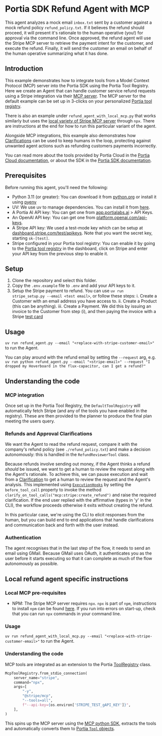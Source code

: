 # Portia SDK Refund Agent with MCP

This agent analyzes a mock email `inbox.txt` sent by a customer against a mock refund policy `refund_policy.txt`. If it believes the refund should proceed, it will present it's rationale to the human operative (you!) for approval via the command line. Once approved, the refund agent will use the Stripe MCP server to retrieve the payment intent for the customer, and execute the refund. Finally, it will send the customer an email on behalf of the human operative summarizing what it has done.

## Introduction

This example demonstrates how to integrate tools from a Model Context Protocol (MCP) server into the Portia SDK using the Portia Tool Registry. Here we create an Agent that can handle customer service refund requests using a Stripe integration via their [MCP server](https://docs.stripe.com/building-with-llms#mcp-remote). The MCP server for the default example can be set up in 3-clicks on your personalized [Portia tool registry](https://app.portialabs.ai/dashboard/tool-registry).

There is also an example under `refund_agent_with_local_mcp.py` that works similarly but uses the [local variety of Stripe MCP server](https://github.com/stripe/agent-toolkit/tree/main/modelcontextprotocol) through `npx`. There are instructions at the end for how to run this particular variant of the agent.

Alongside MCP integrations, this example also demonstrates how [Clarifications](https://docs.portialabs.ai/understand-clarifications) can be used to keep humans in the loop, protecting against unwanted agent actions such as refunding customers payments incorrectly.

You can read more about the tools provided by Portia Cloud in the [Portia Cloud documentation](https://docs.portialabs.ai/), or about the SDK in the [Portia SDK documentation](https://docs.portialabs.ai/SDK/portia).

## Prerequisites

Before running this agent, you'll need the following:

- Python 3.11 (or greater): You can download it from [python.org](https://www.python.org/downloads/) or install it using [pyenv](https://github.com/pyenv/pyenv)
- UV: We use uv to manage dependencies. You can install it from [here](https://docs.astral.sh/uv/concepts/projects/dependencies/).
- A Portia AI API key: You can get one from [app.portialabs.ai](https://app.portialabs.ai) > API Keys.
- An OpenAI API key: You can get one from [platform.openai.com/api-keys](https://platform.openai.com/api-keys).
- A Stripe API key: We used a test-mode key which can be setup at [dashboard.stripe.com/test/apikeys](https://dashboard.stripe.com/test/apikeys). Note that you want the secret key, starting `sk-[test]`.
- Stripe configured in your Portia tool registry: You can enable it by going to the [Portia tool registry](https://app.portialabs.ai/dashboard/tool-registry) in the dashboard, click on Stripe and enter your API key from the previous step to enable it.


## Setup

1. Clone the repository and select this folder.
2. Copy the `.env.example` file to `.env` and add your API keys to it.
3. Setup the Stripe payment to refund. You can use `uv run stripe_setup.py --email <test email>`, or follow these steps:
    i. Create a Customer with an email address you have access to.
    ii. Create a Product (this can be anything).
    iii. Create a Payment. We did this by issuing an invoice to the Customer from step (i), and then paying the invoice with a Stripe [test card](https://docs.stripe.com/testing)


## Usage

`uv run refund_agent.py --email "<replace-with-stripe-customer-email>"` to run the Agent.

You can play around with the refund email by setting the `--request` arg, e.g. `uv run python refund_agent.py --email "<stripe-email>" --request "I dropped my Hoverboard in the flux-capacitor, can I get a refund?"`

## Understanding the code

### MCP integration

Once set up in the Portia Tool Registry, the `DefaultToolRegistry` will automatically fetch Stripe (and any of the tools you have enabled in the registry). These are then provided to the planner to produce the final plan meeting the users query.

### Refunds and Approval Clarifications

We want the Agent to read the refund request, compare it with the company's refund policy (see `./refund_policy.txt`) and make a decision autonomously: this is handled in the `RefundReviewerTool` class.

Because refunds involve sending out money, if the Agent thinks a refund _should_ be issued, we want to get a human to review the request along with the Agent's rationale. To achieve this, we can pause execution and wait from a [Clarification](https://docs.portialabs.ai/understand-clarifications) to get a human to review the request and the Agent's analysis. This implemented using [`ExecutionHooks`](https://docs.portialabs.ai/execution-hooks) by setting the `before_tool_call` property to invoke the method `clarify_on_tool_calls("mcp:stripe:create_refund")` and raise the required clarification. If the end user replied with the affirmative (types in 'y' in the CLI), the workflow proceeds otherwise it exits without creating the refund.

In this particular case, we're using the CLI to elicit responses from the human, but you can build end to end applications that handle clarifications and communication back and forth with the user instead.

### Authentication

The agent recognises that in the last step of the flow, it needs to send an email using GMail. Because GMail uses OAuth, it authenticates you as the user before it starts executing so that it can complete as much of the flow autonomously as possible.


## Local refund agent specific instructions

### Local MCP pre-requisites

- NPM: The Stripe MCP server requires `npx`. `npx` is part of `npm`, instructions to install `npm` can be found [here](https://docs.npmjs.com/downloading-and-installing-node-js-and-npm). If you run into errors on start-up, check that you can run `npx` commands in your command line. 

### Usage

`uv run refund_agent_with_local_mcp.py --email "<replace-with-stripe-customer-email>"` to run the Agent.

### Understanding the code

MCP tools are integrated as an extension to the Portia [ToolRegistry](https://docs.portialabs.ai/SDK/portia/tool_registry#toolregistry-objects) class.

```python
McpToolRegistry.from_stdio_connection(
    server_name="stripe",
    command="npx",
    args=[
        "-y",
        "@stripe/mcp",
        "--tools=all",
        f"--api-key={os.environ['STRIPE_TEST_gAPI_KEY']}",
    ],
)
```

This spins up the MCP server using the [MCP python SDK](https://github.com/modelcontextprotocol/python-sdk), extracts the tools and automatically converts them to [Portia `Tool` objects](https://docs.portialabs.ai/intro-to-tools).
